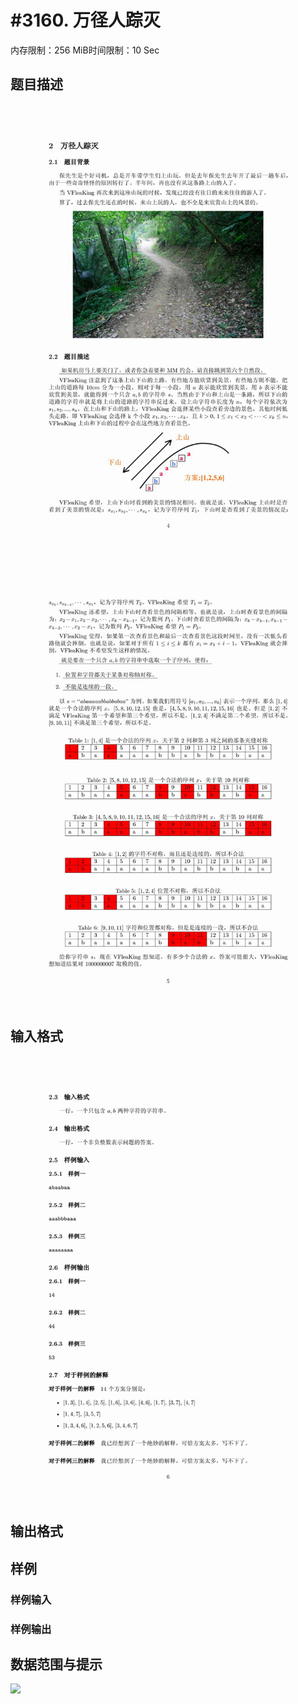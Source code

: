 # #3160. 万径人踪灭

内存限制：256 MiB时间限制：10 Sec

## 题目描述

![](upload/201305/problem-3(3).jpg)

![](upload/201305/problem-4(2).jpg)

## 输入格式

![](upload/201305/problem-5(1).jpg)

## 输出格式

## 样例

### 样例输入

### 样例输出

## 数据范围与提示

![](https://www.lydsy.com/JudgeOnline/upload/201305/problem-6.JPG)
